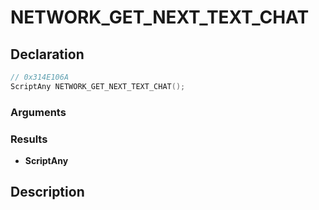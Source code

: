 # NETWORK_GET_NEXT_TEXT_CHAT

## Declaration
```cpp
// 0x314E106A
ScriptAny NETWORK_GET_NEXT_TEXT_CHAT();
```

### Arguments

### Results
- **ScriptAny**

## Description
